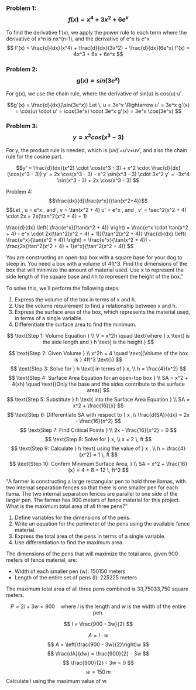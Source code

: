 ### Problem 1: $$f(x)=x^4+3x^2+6e^x$$

To find the derivative f′(x), we apply the power rule to each term where the derivative of x^n is nx^(n-1), and the derivative of e^x is e^x
$$
f'(x) = \frac{d}{dx}(x^4) + \frac{d}{dx}(3x^2) + \frac{d}{dx}(6e^x)
f'(x) = 4x^3 + 6x + 6e^x
$$

### Problem 2: $$g(x)=sin(3e^x)$$

For g(x), we use the chain rule, where the derivative of sin(u) is cos(u)⋅u′.

$$g'(x) = \frac{d}{dx}(\sin(3e^x))
Let \, u = 3e^x \Rightarrow u' = 3e^x
g'(x) = \cos(u) \cdot u' = \cos(3e^x) \cdot 3e^x
g'(x) = 3e^x \cos(3e^x)
$$

### Problem 3: $$y=x^2cos(x^3−3)$$

For y, the product rule is needed, which is (uv)′=u′v+uv′, and also the chain rule for the cosine part.

$$y' = \frac{d}{dx}(x^2) \cdot \cos(x^3 - 3) + x^2 \cdot \frac{d}{dx}(\cos(x^3 - 3))
y' = 2x \cos(x^3 - 3) - x^2 \sin(x^3 - 3) \cdot 3x^2
y' = -3x^4 \sin(x^3 - 3) + 2x \cos(x^3 - 3)
$$

Problem 4: $$\frac{dx}{d}​\frac{e^x}{(tan(x^2+4​)}$$
$$Let \, u = e^x \, and \, v = \tan(x^2 + 4)
u' = e^x \, and \, v' = \sec^2(x^2 + 4) \cdot 2x = 2x(\tan^2(x^2 + 4) + 1)

\frac{d}{dx} \left( \frac{e^x}{\tan(x^2 + 4)} \right) = \frac{e^x \cdot \tan(x^2 + 4) - e^x \cdot 2x(\tan^2(x^2 + 4) + 1)}{\tan^2(x^2 + 4)}
\frac{d}{dx} \left( \frac{e^x}{\tan(x^2 + 4)} \right) = \frac{e^x}{\tan(x^2 + 4)} - \frac{2x(\tan^2(x^2 + 4) + 1)e^x}{\tan^2(x^2 + 4)}
$$


You are constructing an open-top box with a square base for your dog to sleep in. You need a box with a volume of 4ft^3. Find the dimensions of the box that will minimize the amount of material used. Use x to represent the side length of the square base and ℎh to represent the height of the box."

To solve this, we'll perform the following steps:

1. Express the volume of the box in terms of x and h.
2. Use the volume requirement to find a relationship between x and h.
3. Express the surface area of the box, which represents the material used, in terms of a single variable.
4. Differentiate the surface area to find the minimum.

$$
\text{Step 1: Volume Equation } \\
V = x^2h \quad \text{where } x \text{ is the side length and } h \text{ is the height.}
$$

$$
\text{Step 2: Given Volume } \\
x^2h = 4 \quad \text{(Volume of the box is } 4ft^3 \text{)}
$$
$$
\text{Step 3: Solve for } h \text{ in terms of } x, \\
h = \frac{4}{x^2}
$$
$$
\text{Step 4: Surface Area Equation for an open-top box } \\
SA = x^2 + 4(xh) \quad \text{(Only the base and the sides contribute to the surface area)}
$$
$$
\text{Step 5: Substitute } h \text{ into the Surface Area Equation } \\
SA = x^2 + \frac{16}{x}
$$
$$
\text{Step 6: Differentiate SA with respect to } x ,\\
\frac{d(SA)}{dx} = 2x - \frac{16}{x^2}
$$
$$
\text{Step 7: Find Critical Points } \\
2x - \frac{16}{x^2} = 0
$$
$$
\text{Step 8: Solve for } x, \\
x = 2 \, ft
$$
$$
\text{Step 9: Calculate } h \text{ using the value of } x ,  \\
h = \frac{4}{x^2} = 1 \, ft
$$
$$
\text{Step 10: Confirm Minimum Surface Area, } \\
SA = x^2 + \frac{16}{x} = 4 + 8 = 12 \, ft^2
$$


"A farmer is constructing a large rectangular pen to hold three llamas, with two internal separation fences so that there is one smaller pen for each llama. The two internal separation fences are parallel to one side of the larger pen. The farmer has 900 meters of fence material for this project. What is the maximum total area of all three pens?"

1. Define variables for the dimensions of the pens.
2. Write an equation for the perimeter of the pens using the available fence material.
3. Express the total area of the pens in terms of a single variable.
4. Use differentiation to find the maximum area.

The dimensions of the pens that will maximize the total area, given 900 meters of fence material, are:

- Width of each smaller pen (w): 150150 meters
- Length of the entire set of pens (l): 225225 meters

The maximum total area of all three pens combined is 33,75033,750 square meters.

$$
P = 2l + 3w = 900 \quad \text{where } l \text{ is the length and } w \text{ is the width of the entire pen.}
$$

$$
l = \frac{900 - 3w}{2}
$$

$$
A = l \cdot w
$$
$$
A = \left(\frac{900 - 3w}{2}\right)w
$$
$$
\frac{dA}{dw} = \frac{900}{2} - 3w
$$
$$
\frac{900}{2} - 3w = 0
$$
$$
w = 150 \, m
$$
Calculate l using the maximum value of w.
